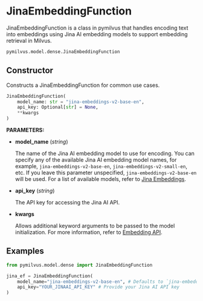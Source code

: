 # JinaEmbeddingFunction

JinaEmbeddingFunction is a class in pymilvus that handles encoding text into embeddings using Jina AI embedding models to support embedding retrieval in Milvus.

```python
pymilvus.model.dense.JinaEmbeddingFunction
```

## Constructor

Constructs a JinaEmbeddingFunction for common use cases.

```python
JinaEmbeddingFunction(
    model_name: str = "jina-embeddings-v2-base-en",
    api_key: Optional[str] = None,
    **kwargs
)
```

**PARAMETERS:**

- **model_name** (*string*)

    The name of the Jina AI embedding model to use for encoding. You can specify any of the available Jina AI embedding model names, for example, `jina-embeddings-v2-base-en`, `jina-embeddings-v2-small-en`, etc. If you leave this parameter unspecified, `jina-embeddings-v2-base-en` will be used. For a list of available models, refer to [Jina Embeddings](https://jina.ai/embeddings/).

- **api_key** (*string*)

    The API key for accessing the Jina AI API.

- **kwargs**

    Allows additional keyword arguments to be passed to the model initialization. For more information, refer to [Embedding API](https://jina.ai/embeddings/).

## Examples

```python
from pymilvus.model.dense import JinaEmbeddingFunction

jina_ef = JinaEmbeddingFunction(
    model_name="jina-embeddings-v2-base-en", # Defaults to `jina-embeddings-v2-base-en`
    api_key="YOUR_JINAAI_API_KEY" # Provide your Jina AI API key
)
```
